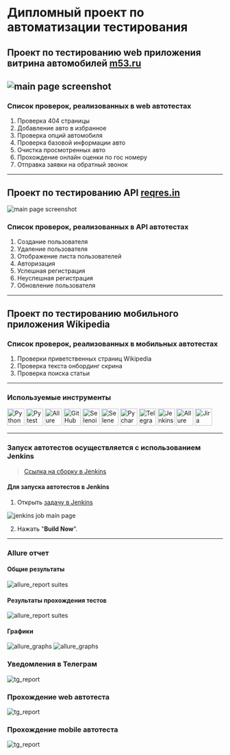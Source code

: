 # Дипломный проект по автоматизации тестирования
## Проект по тестированию web приложения витрина автомобилей <a target="_blank" href="https://m53.ru/buy-cars">m53.ru</a>
![main page screenshot](pictures/m53.jpg)
---

### Список проверок, реализованных в web автотестах

1. Проверка 404 страницы
2. Добавление авто в избранное
3. Проверка опций автомобиля
4. Проверка базовой информации авто
5. Очистка просмотренных авто
6. Прохождение онлайн оценки по гос номеру
7. Отправка заявки на обратный звонок

---

## Проект по тестированию API <a target="_blank" href="https://reqres.in/api">reqres.in</a>
![main page screenshot](pictures/api.jpg)
### Список проверок, реализованных в API автотестах

1. Создание пользователя
2. Удаление пользователя
3. Отображение листа пользователей
4. Авторизация
5. Успешная регистрация
6. Неуспешная регистрация
7. Обновление пользователя

---

## Проект по тестированию мобильного приложения Wikipedia

### Список проверок, реализованных в мобильных автотестах

1. Проверки приветственных страниц Wikipedia
2. Проверка текста онбординг скрина
3. Проверка поиска статьи

---

### Используемые инструменты

<img title="Python" src="pictures/icons/python.svg" height="40" width="40"/> <img title="Pytest" src="pictures/icons/pytest.svg" height="40" width="40"/> <img title="Allure Report" src="pictures/icons/allure_report.png" height="40" width="40"/> <img title="GitHub" src="pictures/icons/github.svg" height="40" width="40"/> <img title="Selenoid" src="pictures/icons/selenoid.png" height="40" width="40"/> <img title="Selene" src="pictures/icons/selene.png" height="40" width="40"/> <img title="Pycharm" src="pictures/icons/pycharm-original.svg" height="40" width="40"/> <img title="Telegram" src="pictures/icons/telegram.png" height="40" width="40"/> <img title="Jenkins" src="pictures/icons/jenkins-original.svg" height="40" width="40"/> <img title="Allure TestOps" src="pictures/icons/allure_testops.svg" height="40" width="40"/> <img title="Jira" src="pictures/icons/jira.svg" height="40" width="40"/>

---

### Запуск автотестов осуществляется с использованием Jenkins
> [Ссылка на сборку в Jenkins](https://jenkins.autotests.cloud/job/diplom_project_nlevusenkov/)

#### Для запуска автотестов в Jenkins
1. Открыть [задачу в Jenkins](https://jenkins.autotests.cloud/job/diplom_project_nlevusenkov/)

![jenkins job main page](pictures/jenkin_bild.jpg)

2. Нажать "**Build Now**".

---

### Allure отчет

#### Общие результаты
![allure_report suites](pictures/allure-report.jpg)

#### Результаты прохождения тестов
![allure_report suites](pictures/tests.jpg)

#### Графики
![allure_graphs](pictures/graphs1.jpg)
![allure_graphs](pictures/graphs2.jpg)

### Уведомления в Телеграм
![tg_report](pictures/tg_report.jpg)

### Прохождение web автотеста
![tg_report](pictures/autotest_video_demo_web.gif)
### Прохождение mobile автотеста
![tg_report](pictures/autotest_video_demo_mobile.gif)